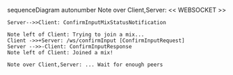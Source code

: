 sequenceDiagram
    autonumber
    Note over Client,Server: << WEBSOCKET >>

    Server-->>Client: ConfirmInputMixStatusNotification

    Note left of Client: Trying to join a mix...
    Client ->>+Server: /ws/confirmInput [ConfirmInputRequest]
    Server -->>-Client: ConfirmInputResponse
    Note left of Client: Joined a mix!

    Note over Client,Server: ... Wait for enough peers
